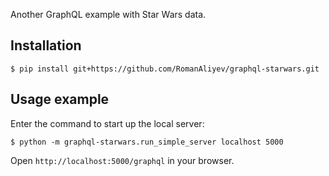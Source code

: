 Another GraphQL example with Star Wars data.

## Installation

```
$ pip install git+https://github.com/RomanAliyev/graphql-starwars.git
```

## Usage example

Enter the command to start up the local server:
```
$ python -m graphql-starwars.run_simple_server localhost 5000
```

Open ```http://localhost:5000/graphql``` in your browser.
